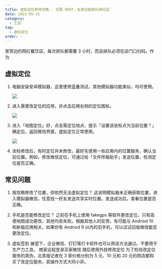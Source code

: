 ```yaml
---
title: 虚拟定位修改攻略 - 无需 ROOT，在家也能排队网红店
date: 2022-05-15
category:
  - 工具
tag:
  - 虚拟定位
order: -
---
```


家旁边的网红餐饮店，每次排队都需要 3 小时，而且排队必须在店门口扫码。作为

## 虚拟定位

1. 电脑安装安卓模拟器，这里使用蓝叠测试，其他模拟器功能类似，均可使用。

   ![](http://tc.seoipo.com/2022-05-06-11-17-47.png)

2. 进入需更改定位的应用，并点击应用右侧的定位图标。

   ![](http://tc.seoipo.com/2022-05-06-11-18-08.png)

3. 进入「地图定位」好，点击需定位地点，提示「设置该坐标点为当前位置？」确定后，返回微信界面，虚拟定位正常使用。

   ![](http://tc.seoipo.com/2022-05-06-11-18-26.png)

4. 坐标修改后，有时定位并未修改，最好先使用一些应用内的位置服务，确认当前位置。例如，修改微信定位，可通过给「文件传输助手」发送位置，检测定位是否正确。

## 常见问题

1. 按攻略修改了位置，但依然无法虚拟定位？
   这说明模拟器未正确获取位置，进入模拟器微信，任意找一好友发送共享实时位置。发送成功后，查看位置是否正确。

2. 手机是否能修改定位？
   之前在手机上使用 fakegps 等软件更改定位，只有高德地图成功更改，其他均告失败。根据其他人的反馈，有可能与 Andriod 10 和新版应用相关。如果你有 Andriod 9 以内的旧手机，可以试试旧版微信能否更改定位。

3. 虚拟签到
   展望下，企业微信、钉钉等打卡软件也可以用该方法通过。不要用于生产力工具，
   商家远程登录买家微信
   随后使用外挂修改定位
   为了检验改定位服务的真伪，北青报记者在 3 家价格分别为 5 元、10 元和 20 元的网店都购买了改定位服务，其操作方式大同小异。
